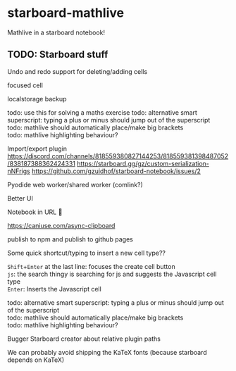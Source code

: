 # starboard-mathlive

Mathlive in a starboard notebook!

## TODO: Starboard stuff

Undo and redo support for deleting/adding cells

focused cell

localstorage backup

todo: use this for solving a maths exercise
todo: alternative smart superscript: typing a plus or minus should jump out of the superscript  
todo: mathlive should automatically place/make big brackets  
todo: mathlive highlighting behaviour?

Import/export plugin
https://discord.com/channels/818559380827144253/818559381398487052/838187388362424331
https://starboard.gg/gz/custom-serialization-nNFrigs
https://github.com/gzuidhof/starboard-notebook/issues/2

Pyodide web worker/shared worker (comlink?)

Better UI

Notebook in URL :thinking:

https://caniuse.com/async-clipboard

publish to npm and publish to github pages

Some quick shortcut/typing to insert a new cell type??

`Shift`+`Enter` at the last line: focuses the create cell button  
`js`: the search thingy is searching for js and suggests the Javascript cell type  
`Enter`: Inserts the Javascript cell

todo: alternative smart superscript: typing a plus or minus should jump out of the superscript  
todo: mathlive should automatically place/make big brackets  
todo: mathlive highlighting behaviour?

Bugger Starboard creator about relative plugin paths

We can probably avoid shipping the KaTeX fonts (because starboard depends on KaTeX)
